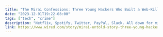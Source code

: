 ```yaml
---
title: "The Mirai Confessions: Three Young Hackers Who Built a Web-Killing Monster Finally Tell Their Story"
date: "2023-12-01T19:22-08:00"
tags: ["tech", "crime"]
description: "Netflix, Spotify, Twitter, PayPal, Slack. All down for millions of people. How a group of teen friends plunged into an underworld of cybercrime and broke the internet—then went to work for the FBI."
link: https://www.wired.com/story/mirai-untold-story-three-young-hackers-web-killing-monster/
---
```


